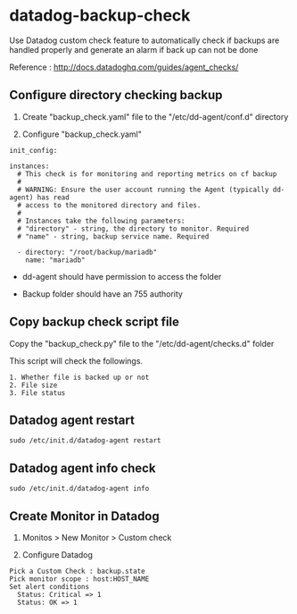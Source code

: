 # datadog-backup-check

Use Datadog custom check feature to automatically check if backups are handled properly and generate an alarm if back up can not be done

Reference : http://docs.datadoghq.com/guides/agent_checks/

## Configure directory checking backup

1. Create "backup_check.yaml" file to the "/etc/dd-agent/conf.d" directory

2. Configure "backup_check.yaml"
```
init_config:
 
instances:
  # This check is for monitoring and reporting metrics on cf backup
  #
  # WARNING: Ensure the user account running the Agent (typically dd-agent) has read
  # access to the monitored directory and files.
  #
  # Instances take the following parameters:
  # "directory" - string, the directory to monitor. Required
  # "name" - string, backup service name. Required
 
  - directory: "/root/backup/mariadb"
    name: "mariadb"
```

* dd-agent should have permission to access the folder

* Backup folder should have an 755 authority

## Copy backup check script file

Copy the "backup_check.py" file to the "/etc/dd-agent/checks.d" folder

This script will check the followings.
```
1. Whether file is backed up or not
2. File size
3. File status
```

## Datadog agent restart
```
sudo /etc/init.d/datadog-agent restart
```

## Datadog agent info check
```
sudo /etc/init.d/datadog-agent info
```

## Create Monitor in Datadog

1. Monitos > New Monitor > Custom check

2. Configure Datadog
```
Pick a Custom Check : backup.state
Pick monitor scope : host:HOST_NAME
Set alert conditions
  Status: Critical => 1
  Status: OK => 1
```
  
